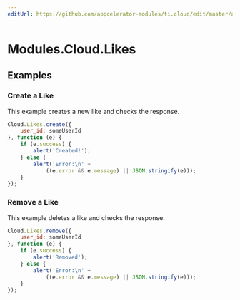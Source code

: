 ```yaml
---
editUrl: https://github.com/appcelerator-modules/ti.cloud/edit/master/apidoc/Likes/Likes.yml
---
```

# Modules.Cloud.Likes

<TypeHeader/>

## Examples

### Create a Like

This example creates a new like and checks the response.

``` js
Cloud.Likes.create({
    user_id: someUserId
}, function (e) {
    if (e.success) {
        alert('Created!');
    } else {
        alert('Error:\n' +
            ((e.error && e.message) || JSON.stringify(e)));
    }
});
```

### Remove a Like

This example deletes a like and checks the response.

``` js
Cloud.Likes.remove({
    user_id: someUserId
}, function (e) {
    if (e.success) {
        alert('Removed');
    } else {
        alert('Error:\n' +
            ((e.error && e.message) || JSON.stringify(e)));
    }
});
```

<ApiDocs/>
